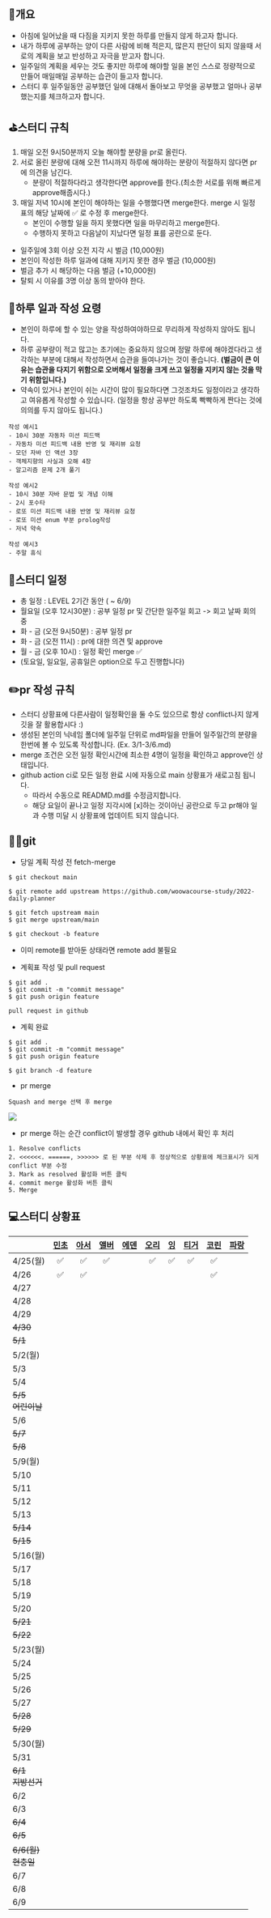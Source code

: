 ## 📄개요
- 아침에 일어났을 때 다짐을 지키지 못한 하루를 만들지 않게 하고자 합니다.
- 내가 하루에 공부하는 양이 다른 사람에 비해 적은지, 많은지 판단이 되지 않을때 서로의 계획을 보고 반성하고 자극을 받고자 합니다.
- 일주일의 계획을 세우는 것도 좋지만 하루에 해야할 일을 본인 스스로 정량적으로 만들어 매일매일 공부하는 습관이 들고자 합니다.
- 스터디 후 일주일동안 공부했던 일에 대해서 돌아보고 무엇을 공부했고 얼마나 공부했는지를 체크하고자 합니다.

## ⛳️스터디 규칙
1. 매일 오전 9시50분까지 오늘 해야할 분량을 pr로 올린다.
2. 서로 올린 분량에 대해 오전 11시까지 하루에 해야하는 분량이 적절하지 않다면 pr에 의견을 남긴다.
   - 분량이 적절하다라고 생각한다면 approve를 한다.(최소한 서로를 위해 빠르게 approve해줍시다.)
3. 매일 저녁 10시에 본인이 해야하는 일을 수행했다면 merge한다. merge 시 일정 표의 해당 날짜에 ✅ 로 수정 후 merge한다.
   - 본인이 수행할 일을 하지 못했다면 일을 마무리하고 merge한다.
   - 수행하지 못하고 다음날이 지났다면 일정 표를 공란으로 둔다.

- 일주일에 3회 이상 오전 지각 시 벌금 (10,000원)
- 본인이 작성한 하루 일과에 대해 지키지 못한 경우 벌금 (10,000원)
- 벌금 추가 시 해당하는 다음 벌금 (+10,000원)
- 탈퇴 시 이유를 3명 이상 동의 받아야 한다.

## 🤔하루 일과 작성 요령
- 본인이 하루에 할 수 있는 양을 작성하여야하므로 무리하게 작성하지 않아도 됩니다.
- 하루 공부량이 적고 많고는 초기에는 중요하지 않으며 정말 하루에 해야겠다라고 생각하는 부분에 대해서 작성하면서 습관을 들여나가는 것이 좋습니다. **(벌금이 큰 이유는 습관을 다지기 위함으로 오버해서 일정을 크게 쓰고  일정을 지키지 않는 것을 막기 위함입니다.)**
- 약속이 있거나 본인이 쉬는 시간이 많이 필요하다면 그것조차도 일정이라고 생각하고 여유롭게 작성할 수 있습니다. (일정을 항상 공부만 하도록 빡빡하게 짠다는 것에 의의를 두지 않아도 됩니다.)

```
작성 예시1
- 10시 30분 자동차 미션 피드백
- 자동차 미션 피드백 내용 반영 및 재리뷰 요청
- 모던 자바 인 액션 3장
- 객체지향의 사실과 오해 4장
- 알고리즘 문제 2개 풀기

작성 예시2
- 10시 30분 자바 문법 및 개념 이해
- 2시 포수타
- 로또 미션 피드백 내용 반영 및 재리뷰 요청
- 로또 미션 enum 부분 prolog작성
- 저녁 약속

작성 예시3
- 주말 휴식
```

## 📆스터디 일정

- 총 일정 : LEVEL 2기간 동안 ( ~ 6/9)
- 월요일 (오후 12시30분) : 공부 일정 pr 및 간단한 일주일 회고 -> 회고 날짜 회의 중
- 화 - 금 (오전 9시50분) : 공부 일정 pr
- 화 - 금 (오전 11시) : pr에 대한 의견 및 approve
- 월 - 금 (오후 10시) : 일정 확인 merge ✅
- (토요일, 일요일, 공휴일은 option으로 두고 진행합니다)

## ✏️pr 작성 규칙
- 스터디 상황표에 다른사람이 일정확인을 둘 수도 있으므로 항상 conflict나지 않게 깃을 잘 활용합시다 :)
- 생성된 본인의 닉네임 폴더에 일주일 단위로 md파일을 만들어 일주일간의 분량을 한번에 볼 수 있도록 작성합니다. (Ex. 3/1-3/6.md)
- merge 조건은 오전 일정 확인시간에 최소한 4명이 일정을 확인하고 approve인 상태입니다.
- github action ci로 모든 일정 완료 시에 자동으로 main 상황표가 새로고침 됩니다.
   - 따라서 수동으로 READMD.md를 수정금지합니다.
   - 해당 요일이 끝나고 일정 지각시에 [x]하는 것이아닌 공란으로 두고 pr해야 일과 수행 미달 시 상황표에 업데이트 되지 않습니다.

## 🙆‍♂️git
- 당일 계획 작성 전 fetch-merge

```
$ git checkout main

$ git remote add upstream https://github.com/woowacourse-study/2022-daily-planner

$ git fetch upstream main
$ git merge upstream/main

$ git checkout -b feature
```
* 이미 remote를 받아둔 상태라면 remote add 불필요

- 계획표 작성 및 pull request

```
$ git add .
$ git commit -m "commit message"
$ git push origin feature

pull request in github
```

- 계획 완료

```
$ git add .
$ git commit -m "commit message"
$ git push origin feature

$ git branch -d feature
```

- pr merge

```
Squash and merge 선택 후 merge
```
![](./images/squash_and_merge.png)

- pr merge 하는 순간 conflict이 발생할 경우 github 내에서 확인 후 처리

```
1. Resolve conflicts
2. <<<<<<. ======, >>>>>> 로 된 부분 삭제 후 정상적으로 상황표에 체크표시가 되게 conflict 부분 수정
3. Mark as resolved 활성화 버튼 클릭
4. commit merge 활성화 버튼 클릭
5. Merge
```


## 💻스터디 상황표
||[민초](https://github.com/jswith)|[아서](https://github.com/Hyunta)|[앨버](https://github.com/al-bur)|[에덴](https://github.com/leo0842)|[오리](https://github.com/jinyoungchoi95)|[잉](https://github.com/Yboyu0u)|[티거](https://github.com/daaaayeah)|[코린](https://github.com/hamcheeseburger)|[파랑](https://github.com/summerlunaa)|
|----------------|:-----------------------------:|:-------------------------------:|:-------------------------------:|:--------------------------------:|:---------------------------------------:|:-------------------------------:|:----------------------------------:|:----------------------------------------:|--------------------------------------|
|4/25(월)|✅|✅|✅||✅|✅|✅|✅||
|4/26|✅|✅||||||✅||
|4/27||||||||||
|4/28||||||||||
|4/29||||||||||
|~~4/30~~||||||||||
|~~5/1~~||||||||||
|5/2(월)||||||||||
|5/3||||||||||
|5/4||||||||||
|~~5/5<br>어린이날~~||||||||||
|5/6||||||||||
|~~5/7~~||||||||||
|~~5/8~~||||||||||
|5/9(월)||||||||||
|5/10||||||||||
|5/11||||||||||
|5/12||||||||||
|5/13||||||||||
|~~5/14~~||||||||||
|~~5/15~~||||||||||
|5/16(월)||||||||||
|5/17||||||||||
|5/18||||||||||
|5/19||||||||||
|5/20||||||||||
|~~5/21~~||||||||||
|~~5/22~~||||||||||
|5/23(월)||||||||||
|5/24||||||||||
|5/25||||||||||
|5/26||||||||||
|5/27||||||||||
|~~5/28~~||||||||||
|~~5/29~~||||||||||
|5/30(월)||||||||||
|5/31||||||||||
|~~6/1<br>지방선거~~||||||||||
|6/2||||||||||
|6/3||||||||||
|~~6/4~~||||||||||
|~~6/5~~||||||||||
|~~6/6(월)<br>현충일~~||||||||||
|6/7||||||||||
|6/8||||||||||
|6/9||||||||||